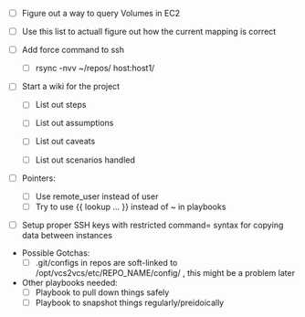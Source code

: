 - [ ] Figure out a way to query Volumes in EC2
- [ ] Use this list to actuall figure out how the current mapping is correct
- [ ] Add force command to ssh
    - [ ] rsync -nvv ~/repos/ host:host1/

- [ ] Start a wiki for the project
    - [ ] List out steps
    - [ ] List out assumptions
    - [ ] List out caveats
    - [ ] List out scenarios handled


- [ ] Pointers:
    - [ ] Use remote_user instead of user
    - [ ] Try to use {{ lookup ... }} instead of ~ in playbooks

- [ ] Setup proper SSH keys with restricted command= syntax for copying data between instances


- Possible Gotchas:
    - [ ] .git/configs in repos are soft-linked to /opt/vcs2vcs/etc/REPO_NAME/config/ , this might be a problem later

- Other playbooks needed:
    - [ ] Playbook to pull down things safely
    - [ ] Playbook to snapshot things regularly/preidoically
